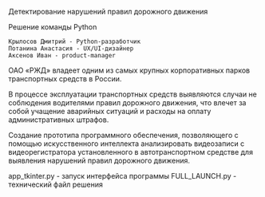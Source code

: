 Детектирование нарушений правил дорожного движения

Решение команды Python

    Крылосов Дмитрий - Python-разработчик
    Потанина Анастасия - UX/UI-дизайнер
    Аксенов Иван - product-manager

ОАО «РЖД» владеет одним из самых крупных корпоративных парков транспортных средств в России. 

В процессе эксплуатации транспортных средств выявляются случаи не соблюдения водителями правил дорожного движения, что влечет за собой учащение аварийных ситуаций и расходы на оплату административных штрафов.

Создание прототипа программного обеспечения, позволяющего с помощью искусственного интеллекта анализировать видеозаписи с видеорегистратора установленного в автотранспортном средстве для выявления нарушений правил дорожного движения.

app_tkinter.py - запуск интерфейса программы
FULL_LAUNCH.py - технический файл решения
